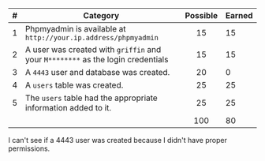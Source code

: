 
| # |  Category                                                                                           | Possible | Earned|
|---|-----------------------------------------------------------------------------------------------------|:--------:|:------|
| 1 | Phpmyadmin is available at `http://your.ip.address/phpmyadmin`                                         |   15     |   15 |
| 2 | A user was created with `griffin` and your `M********` as the login credentials                        |   15     |   15 |
| 3 | A `4443` user and database was created.                                                                |   20     |   0 |
| 4 | A `users` table was created.                                                                           |   25     |   25 |
| 5 | The `users` table had the appropriate information added to it.                                         |   25     |   25 |
|   |                                                                                                        |   100    |  80 |

I can't see if a 4443 user was created because I didn't have proper permissions.
